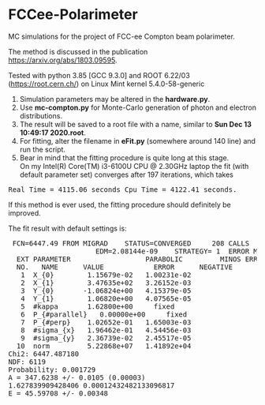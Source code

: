 # FCCee-Polarimeter
MC simulations for the project of FCC-ee Compton beam polarimeter.

The method is discussed in the publication https://arxiv.org/abs/1803.09595.

Tested with python 3.85 [GCC 9.3.0] and ROOT 6.22/03 (https://root.cern.ch/) on Linux Mint kernel 5.4.0-58-generic

1) Simulation parameters may be altered in the <b>hardware.py</b>. 
2) Use <b>mc-compton.py</b> for Monte-Carlo generation of photon and electron distributions.
3) The result will be saved to a root file with a name, similar to <b>Sun Dec 13 10:49:17 2020.root</b>.
4) For fitting, alter the filename in <b>eFit.py</b> (somewhere around 140 line) and run the script.
5) Bear in mind that the fitting procedure is quite long at this stage.<br> On my Intel(R) Core(TM) i3-6100U CPU @ 2.30GHz laptop the fit (with default parameter set) converges after 197 iterations, which takes 
<pre>Real Time = 4115.06 seconds Cpu Time = 4122.41 seconds.</pre>

If this method is ever used, the fitting procedure should definitely be improved.

The fit result with default settings is:
<pre>
 FCN=6447.49 FROM MIGRAD    STATUS=CONVERGED     208 CALLS         209 TOTAL
                     EDM=2.08144e-09    STRATEGY= 1  ERROR MATRIX UNCERTAINTY   0.8 per cent
  EXT PARAMETER                  PARABOLIC         MINOS ERRORS
  NO.   NAME      VALUE            ERROR      NEGATIVE      POSITIVE
   1  X_{0}        1.15679e-02   1.00231e-02
   2  X_{1}        3.47635e+02   3.26152e-03
   3  Y_{0}       -1.06824e+00   4.15379e-05
   4  Y_{1}        1.06820e+00   4.07565e-05
   5  #kappa       1.62800e+00     fixed
   6  P_{#parallel}   0.00000e+00     fixed
   7  P_{#perp}    1.02652e-01   1.65003e-03
   8  #sigma_{x}   1.96462e-01   4.54456e-03
   9  #sigma_{y}   2.36739e-02   2.45517e-05
  10  norm         5.22868e+07   1.41892e+04
Chi2: 6447.487180
NDF: 6119
Probability: 0.001729
A = 347.6238 +/- 0.0105 (0.00003)
1.627839909428406 0.00012432482133096817
E = 45.59708 +/- 0.00348
</pre>

